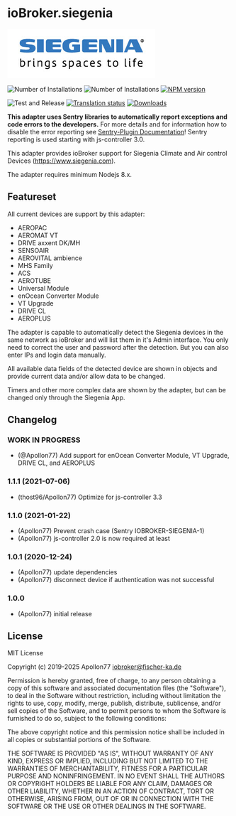 # ioBroker.siegenia

<img src="./admin/siegenia_logo.jpg"/>

![Number of Installations](http://iobroker.live/badges/siegenia-installed.svg)
![Number of Installations](http://iobroker.live/badges/siegenia-stable.svg)
[![NPM version](http://img.shields.io/npm/v/iobroker.siegenia.svg)](https://www.npmjs.com/package/iobroker.digitalstrom)

![Test and Release](https://github.com/Apollon77/ioBroker.siegenia/workflows/Test%20and%20Release/badge.svg)
[![Translation status](https://weblate.iobroker.net/widgets/adapters/-/siegenia/svg-badge.svg)](https://weblate.iobroker.net/engage/adapters/?utm_source=widget)
[![Downloads](https://img.shields.io/npm/dm/iobroker.siegenia.svg)](https://www.npmjs.com/package/iobroker.siegenia)

**This adapter uses Sentry libraries to automatically report exceptions and code errors to the developers.** For more details and for information how to disable the error reporting see [Sentry-Plugin Documentation](https://github.com/ioBroker/plugin-sentry#plugin-sentry)! Sentry reporting is used starting with js-controller 3.0.

This adapter provides ioBroker support for Siegenia Climate and Air control Devices (https://www.siegenia.com).

The adapter requires minimum Nodejs 8.x.

## Featureset

All current devices are support by this adapter:
* AEROPAC
* AEROMAT VT
* DRIVE axxent DK/MH
* SENSOAIR
* AEROVITAL ambience
* MHS Family
* ACS
* AEROTUBE
* Universal Module
* enOcean Converter Module
* VT Upgrade
* DRIVE CL
* AEROPLUS

The adapter is capable to automatically detect the Siegenia devices in the same network as ioBroker and will list them in it's Admin interface. You only need to correct the user and password after the detection. But you can also enter IPs and login data manually.

All available data fields of the detected device are shown in objects and provide current data and/or allow data to be changed.

Timers and other more complex data are shown by the adapter, but can be changed only through the Siegenia App. 


## Changelog

### __WORK IN PROGRESS__
* (@Apollon77) Add support for enOcean Converter Module, VT Upgrade, DRIVE CL, and AEROPLUS

### 1.1.1 (2021-07-06)
* (thost96/Apollon77) Optimize for js-controller 3.3

### 1.1.0 (2021-01-22)
* (Apollon77) Prevent crash case (Sentry IOBROKER-SIEGENIA-1)
* (Apollon77) js-controller 2.0 is now required at least

### 1.0.1 (2020-12-24)
* (Apollon77) update dependencies
* (Apollon77) disconnect device if authentication was not successful

### 1.0.0
* (Apollon77) initial release

## License
MIT License

Copyright (c) 2019-2025 Apollon77 iobroker@fischer-ka.de

Permission is hereby granted, free of charge, to any person obtaining a copy
of this software and associated documentation files (the "Software"), to deal
in the Software without restriction, including without limitation the rights
to use, copy, modify, merge, publish, distribute, sublicense, and/or sell
copies of the Software, and to permit persons to whom the Software is
furnished to do so, subject to the following conditions:

The above copyright notice and this permission notice shall be included in all
copies or substantial portions of the Software.

THE SOFTWARE IS PROVIDED "AS IS", WITHOUT WARRANTY OF ANY KIND, EXPRESS OR
IMPLIED, INCLUDING BUT NOT LIMITED TO THE WARRANTIES OF MERCHANTABILITY,
FITNESS FOR A PARTICULAR PURPOSE AND NONINFRINGEMENT. IN NO EVENT SHALL THE
AUTHORS OR COPYRIGHT HOLDERS BE LIABLE FOR ANY CLAIM, DAMAGES OR OTHER
LIABILITY, WHETHER IN AN ACTION OF CONTRACT, TORT OR OTHERWISE, ARISING FROM,
OUT OF OR IN CONNECTION WITH THE SOFTWARE OR THE USE OR OTHER DEALINGS IN THE
SOFTWARE.
